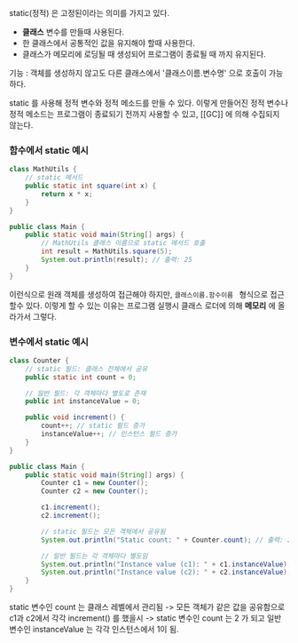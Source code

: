 static(정적) 은 고정된이라는 의미를 가지고 있다. 

* **클래스** 변수를 만들때 사용된다.
* 한 클래스에서 공통적인 값을 유지해야 할때 사용한다.
* 클래스가 메모리에 로딩될 때 생성되어 프로그램이 종료될 때 까지 유지된다.

기능 : 객체를 생성하지 않고도 다른 클래스에서 '클래스이름.변수명' 으로 호출이 가능하다.

static 를 사용해 정적 변수와 정적 메소드를 만들 수 있다. 이렇게 만들어진 정적 변수나 정적 메소드는 프로그램이 종료되기 전까지 사용할 수 있고, [[GC]] 에 의해 수집되지 않는다.


### 함수에서 static 예시
```java
class MathUtils {
    // static 메서드
    public static int square(int x) {
        return x * x;
    }
}

public class Main {
    public static void main(String[] args) {
        // MathUtils 클래스 이름으로 static 메서드 호출
        int result = MathUtils.square(5);
        System.out.println(result); // 출력: 25
    }
}

```
이런식으로 원래 객체를 생성하여 접근해야 하지만, ``클래스이름.함수이름 `` 형식으로 접근할수 있다.  이렇게 할 수 있는 이유는 프로그램 실행시 클래스 로더에 의해 **메모리** 에 올라가서 그렇다. 


### 변수에서 static 예시
```java
class Counter {
    // static 필드: 클래스 전체에서 공유
    public static int count = 0;

    // 일반 필드: 각 객체마다 별도로 존재
    public int instanceValue = 0;

    public void increment() {
        count++; // static 필드 증가
        instanceValue++; // 인스턴스 필드 증가
    }
}

public class Main {
    public static void main(String[] args) {
        Counter c1 = new Counter();
        Counter c2 = new Counter();

        c1.increment();
        c2.increment();

        // static 필드는 모든 객체에서 공유됨
        System.out.println("Static count: " + Counter.count); // 출력: 2

        // 일반 필드는 각 객체마다 별도임
        System.out.println("Instance value (c1): " + c1.instanceValue); // 출력: 1
        System.out.println("Instance value (c2): " + c2.instanceValue); // 출력: 1
    }
}

```
static 변수인 count 는 클래스 레벨에서 관리됨 -> 모든 객체가 같은 값을 공유함으로 
c1과 c2에서 각각 increment() 를 했을시 -> static 변수인 count 는 2 가 되고 일반 변수인 instanceValue 는 각각 인스턴스에서 1이 됨.